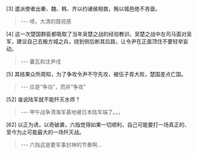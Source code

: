 
[3] 遣派使者出秦、魏、韩、齐以约诸侯相救，贿以城邑绝不吝啬。
>--- 啧，大清的既视感<br>

[4] 这一次楚国群臣都吸取了当年吴楚之战的经验教训，吴楚之战中左司马面对吴军，建议自己去搬方城之兵，绕到侧后断其后路，让令尹在正面顶住不要轻举妄动。
>--- 囊瓦和沈尹戌<br>

[5] 其结果众所周知，为了争攻令尹不守先攻，被伍子胥大败，楚国差点亡国。
>--- 应是“争功”，而非“争攻”<br>

[52] 谁说陆军就不能歼灭水师？
>--- 甲午战争清海军基地被日本陆军端了。。。<br>

[62] 以正为诱，以奇破袭，六指觉得如果一切顺利，自己可能要打一场真正的、至今为止可能最大的一场歼灭战。
>--- 六指这是要军事封神的节奏啊…<br>
